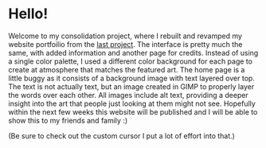# Hello!

Welcome to my consolidation project, where I rebuilt and revamped my website portfoilio from the [last project](https://github.com/alcalaaha/webs2023spring).
The interface is pretty much the same, with added information and another page for credits. Instead of using a single color palette, I used a different color background for each page to create at atmosphere that matches the featured art. The home page is a little buggy as it consists of a background image with text layered over top. The text is not actually text, but an image created in GIMP to properly layer the words over each other. All images include alt text, providing a deeper insight into the art that people just looking at them might not see. Hopefully within the next few weeks this website will be published and I will be able to show this to my friends and family :)



(Be sure to check out the custom cursor I put a lot of effort into that.)
